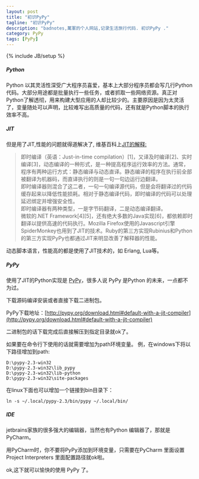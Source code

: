 ```yaml
---
layout: post
title: "初识PyPy"
tagline: "初识PyPy"
description: "badnotes,萬軍的个人网站,记录生活旅行代码. 初识PyPy ."
category: PyPy
tags: [PyPy]
---
```

{% include JB/setup %}

##### Python

Python 以其灵活性深受广大程序员喜爱，基本上大部分程序员都会写几行Python代码。大部分用途都是批量执行一些任务，或者抓取一些网络资源。真正对Python了解透彻，用来构建大型应用的人却比较少的。主要原因是因为太灵活了，变量随处可以声明，比较难写出高质量的代码，还有就是Python脚本的执行效率不高。

##### JIT

但是用了JIT,性能的问题就得道解决了, 维基百科上[JIT的解释:](http://zh.wikipedia.org/wiki/%E5%8D%B3%E6%99%82%E7%B7%A8%E8%AD%AF)

> 即时编译（英语：Just-in-time compilation）[1]，又译及时编译[2]、实时编译[3]，动态编译的一种形式，是一种提高程序运行效率的方法。通常，程序有两种运行方式：静态编译与动态直译。静态编译的程序在执行前全部被翻译为机器码，而直译执行的则是一句一句边运行边翻译。</br>
	即时编译器则混合了这二者，一句一句编译源代码，但是会将翻译过的代码缓存起来以降低性能损耗。相对于静态编译代码，即时编译的代码可以处理延迟绑定并增强安全性。</br>
	即时编译器有两种类型，一是字节码翻译，二是动态编译翻译。</br>
	微软的.NET Framework[4][5]，还有绝大多数的Java实现[6]，都依赖即时翻译以提供高速的代码执行。Mozilla Firefox使用的Javascript引擎SpiderMonkey也用到了JIT的技术。Ruby的第三方实现Rubinius和Python的第三方实现PyPy也都通过JIT来明显改善了解释器的性能。

动态脚本语言，性能高的都是使用了JIT技术的，如 Erlang, Lua等。

##### PyPy

使用了JIT的Python实现是 [PyPy](http://pypy.org/)，很多人说 PyPy 是Python 的未来，一点都不为过。

下载源码编译安装或者直接下载二进制包。

PyPy下载地址：[http://pypy.org/download.html#default-with-a-jit-compiler](http://pypy.org/download.html#default-with-a-jit-compiler)

二进制包的话下载完成后直接解压到指定目录就ok了。

如果要在命令行下使用的话就需要增加为path环境变量。
例，在windows下将以下路径增加到path:

    D:\pypy-2.3-win32
    D:\pypy-2.3-win32\lib_pypy
    D:\pypy-2.3-win32\lib-python
    D:\pypy-2.3-win32\site-packages


在linux下面也可以增加一个链接到bin目录下：

	ln -s ~/.local/pypy-2.3/bin/pypy ~/.local/bin/

##### IDE

jetbrains家族的很多强大的编辑器，当然也有Python 编辑器了，那就是 PyCharm。

用PyCharm时，你不要将PyPy添加到环境变量，只需要在PyCharm 里面设置 Project Interpreters 里面配置路径就ok啦。

ok,这下就可以愉快的使用 PyPy 了。
